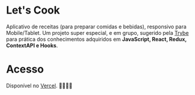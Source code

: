 # Let's Cook
Aplicativo de receitas (para preparar comidas e bebidas), responsivo para Mobile/Tablet. Um projeto super especial, e em grupo, sugerido pela [Trybe](https://github.com/tryber/) para prática dos conhecimentos adquiridos em **JavaScript, React, Redux, ContextAPI e Hooks**.

# Acesso
Disponível no [Vercel](https://recipe-app-phi-bice.vercel.app/). 🧑‍🍳🍝🍷
